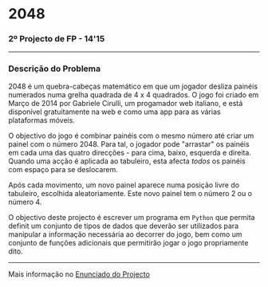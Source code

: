 # 2048
### 2º Projecto de FP - 14'15

---

### Descrição do Problema

2048 é um quebra-cabeças matemático em que um jogador desliza painéis 
numerados numa grelha quadrada de 4 x 4 quadrados. O jogo foi criado em Março 
de 2014 por Gabriele Cirulli, um progamador web italiano, e está disponível 
gratuitamente na web e como uma app para as várias plataformas móveis.

O objectivo do jogo é combinar painéis com o mesmo número até criar um painel 
com o número 2048. Para tal, o jogador pode "arrastar" os painéis em cada uma 
das quatro direcções - para cima, baixo, esquerda e direita. Quando uma acção 
é aplicada ao tabuleiro, esta afecta *todos* os painéis com espaço para se 
deslocarem.

Após cada movimento, um novo painel aparece numa posição livre do tabuleiro, 
escolhida aleatoriamente. Este novo painel tem o número 2 ou o número 4.

O objectivo deste projecto é escrever um programa em `Python` que permita 
definit um conjunto de tipos de dados que deverão ser utilizados para 
manipular a informação necessária ao decorrer do jogo, bem como um conjunto 
de funções adicionais que permitirão jogar o jogo propriamente dito.

---

Mais informação no [Enunciado do Projecto][1]

[1]: Enunciado_FP02.pdf "2º Projecto de FP - 2014'15"
